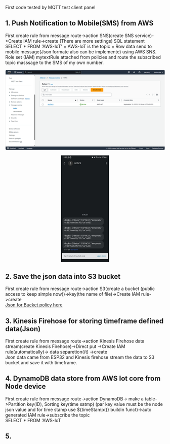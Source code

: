 First code tested by MQTT test client panel<br>

## 1. Push Notification to Mobile(SMS) from AWS 
First create rule from message route->action SNS(create SNS service)->Create IAM rule->create (There are more settings)
SQL statement <br> 
SELECT * FROM 'AWS-IoT' = AWS-IoT is the topic = Row data send to mobile message(Json formate also can be implemente) using AWS SNS.<br>
Role set (IAM) mytextRule attached from policies and route the subscribed topic masssage to the SMS of my own number.

<p align="center">
  <img src="https://github.com/prashun06/AWS_IoT_Core_project/blob/main/Images/SNS.png" alt="AWS Message routing panal"/>
</p>
<p align="center">
  <img src="https://github.com/prashun06/AWS_IoT_Core_project/blob/main/Images/text%20Mesg.jpg" width="30%" height="10%" />
</p>

## 2. Save the json data into S3 bucket

First create rule from message route->action S3(create a bucket (public access to keep simple now))->key(the name of file)->Create IAM rule->create <br> 
[Json for Bucket policy here](https://github.com/prashun06/AWS_IoT_Core_project/blob/main/policy_json.json/)<br> 

## 3. Kinesis Firehose for storing timeframe defined data(Json)
First create rule from message route->action Kinesis Firehose data stream(create Kinesis Firehose)->Direct put ->Create IAM rule(automatically)-> data separetion(/t) ->create <br> 
Json data came from ESP32 and Kinesis firehose stream the data to S3 bucket and save it with timeframe.

## 4. DynamoDB data store from AWS Iot core from Node device
First create rule from message route->action DynamoDB-> make a table->Partition key(ID), Sorting key(time satmp) (par key value must be the node json value and for time stamp use ${timeStamp()} buildin funct)->auto generated IAM rule->subscribe the topic <br> 
SELECT * FROM 'AWS-IoT <br> 
## 5. 
